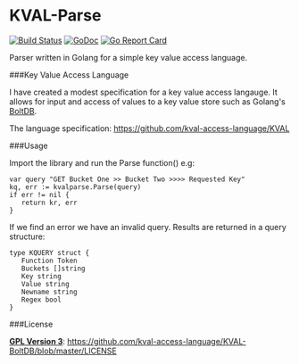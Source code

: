 # KVAL-Parse

[![Build Status](https://travis-ci.org/kval-access-language/kval-parse.svg?branch=master)](https://travis-ci.org/kval-access-language/kval-parse)
[![GoDoc](https://godoc.org/github.com/kval-access-language/kval-parse?status.svg)](https://godoc.org/github.com/kval-access-language/kval-parse)
[![Go Report Card](https://goreportcard.com/badge/github.com/kval-access-language/kval-parse)](https://goreportcard.com/report/github.com/kval-access-language/kval-parse)

Parser written in Golang for a simple key value access language. 

###Key Value Access Language

I have created a modest specification for a key value access langauge. 
It allows for input and access of values to a key value store such as Golang's
[BoltDB](https://github.com/boltdb/). 

The language specification: https://github.com/kval-access-language/KVAL 

###Usage

Import the library and run the Parse function() e.g: 

    var query "GET Bucket One >> Bucket Two >>>> Requested Key"
    kq, err := kvalparse.Parse(query)
    if err != nil {
       return kr, err
    }

If we find an error we have an invalid query. Results are returned in a query
structure:

    type KQUERY struct { 
       Function Token
       Buckets []string  
       Key string
       Value string
       Newname string
       Regex bool
    }

###License

**[GPL Version 3](http://choosealicense.com/licenses/gpl-3.0/)**: https://github.com/kval-access-language/KVAL-BoltDB/blob/master/LICENSE
